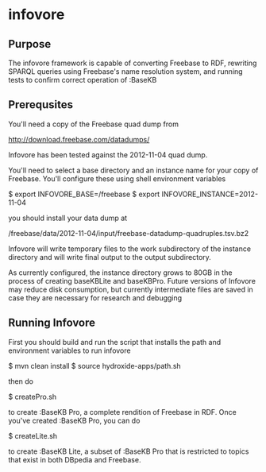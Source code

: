 infovore
========

Purpose
-------

The infovore framework is capable of converting Freebase to RDF,  rewriting
SPARQL queries using Freebase's name resolution system,  and running tests
to confirm correct operation of :BaseKB

Prerequsites
------------

You'll need a copy of the Freebase quad dump from

http://download.freebase.com/datadumps/

Infovore has been tested against the 2012-11-04 quad dump.

You'll need to select a base directory and an instance name for your
copy of Freebase.  You'll configure these using shell environment variables

$ export INFOVORE_BASE=/freebase
$ export INFOVORE_INSTANCE=2012-11-04

you should install your data dump at

/freebase/data/2012-11-04/input/freebase-datadump-quadruples.tsv.bz2

Infovore will write temporary files to the work subdirectory of the instance
directory and will write final output to the output subdirectory.

As currently configured,  the instance directory grows to 80GB in the
process of creating baseKBLite and baseKBPro.  Future versions of Infovore
may reduce disk consumption,  but currently intermediate files are saved in
case they are necessary for research and debugging

Running Infovore
----------------

First you should build and run the script that installs the path and
environment variables to run infovore

$ mvn clean install
$ source hydroxide-apps/path.sh

then do

$ createPro.sh

to create :BaseKB Pro,  a complete rendition of Freebase in RDF.  Once you've
created :BaseKB Pro,  you can do

$ createLite.sh

to create :BaseKB Lite,  a subset of :BaseKB Pro that is restricted to topics
that exist in both DBpedia and Freebase.
